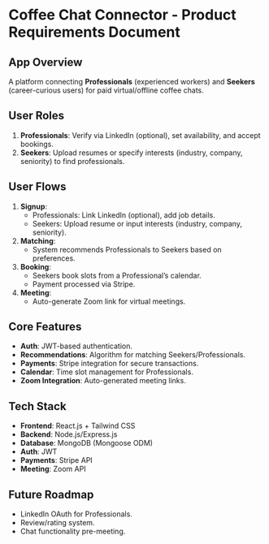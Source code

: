 # Coffee Chat Connector - Product Requirements Document

## App Overview
A platform connecting **Professionals** (experienced workers) and **Seekers** (career-curious users) for paid virtual/offline coffee chats.

## User Roles
1. **Professionals**: Verify via LinkedIn (optional), set availability, and accept bookings.
2. **Seekers**: Upload resumes or specify interests (industry, company, seniority) to find professionals.

## User Flows
1. **Signup**:
   - Professionals: Link LinkedIn (optional), add job details.
   - Seekers: Upload resume or input interests (industry, company, seniority).
2. **Matching**:
   - System recommends Professionals to Seekers based on preferences.
3. **Booking**:
   - Seekers book slots from a Professional’s calendar.
   - Payment processed via Stripe.
4. **Meeting**:
   - Auto-generate Zoom link for virtual meetings.

## Core Features
- **Auth**: JWT-based authentication.
- **Recommendations**: Algorithm for matching Seekers/Professionals.
- **Payments**: Stripe integration for secure transactions.
- **Calendar**: Time slot management for Professionals.
- **Zoom Integration**: Auto-generated meeting links.

## Tech Stack
- **Frontend**: React.js + Tailwind CSS
- **Backend**: Node.js/Express.js
- **Database**: MongoDB (Mongoose ODM)
- **Auth**: JWT
- **Payments**: Stripe API
- **Meeting**: Zoom API

## Future Roadmap
- LinkedIn OAuth for Professionals.
- Review/rating system.
- Chat functionality pre-meeting.